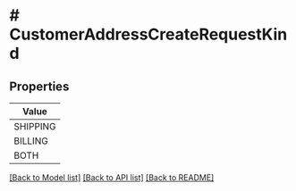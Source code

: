 # # CustomerAddressCreateRequestKind


## Properties 



| Value |
------------ | 
SHIPPING|&#39;SHIPPING&#39;
BILLING|&#39;BILLING&#39;
BOTH|&#39;BOTH&#39;

[[Back to Model list]](../../README.md#models) [[Back to API list]](../../README.md#endpoints) [[Back to README]](../../README.md)

